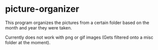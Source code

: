 # picture-organizer
This program organizes the pictures from a certain folder based on the month and year they were taken.

Currently does not work with png or gif images (Gets filtered onto a misc folder at the moment).

